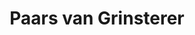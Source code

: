 ---
id: 4
title: 'Paars van Grinsterer'
description: 'Paars van Grinsterer houdt zich voornamelijk bezig met het lezen van oude boeken, om de moderniteit te doorgronden.'
keyword: 'Vooruitstrevende nostalgist'
pseudonym: true
image: avatar.webp
---